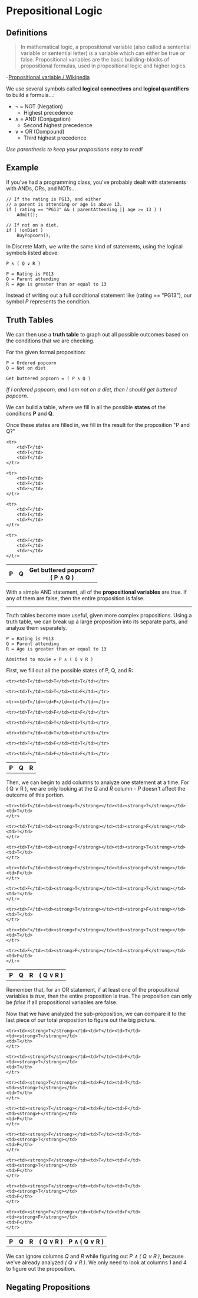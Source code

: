 # Prepositional Logic

## Definitions

> In mathematical logic, a propositional variable (also called a sentential variable or sentential letter) is a variable which can either be true or false. Propositional variables are the basic building-blocks of propositional formulas, used in propositional logic and higher logics.

-[Propositional variable / Wikipedia](https://en.wikipedia.org/wiki/Propositional_variable)

We use several symbols called **logical connectives** and **logical quantifiers** to build a formula...:

* ¬ = NOT (Negation)
	* Highest precedence
* ∧ = AND (Conjugation)
	* Second highest precedence
* ∨ = OR (Compound)
	* Third highest precedence

*Use parenthesis to keep your propositions easy to read!* 

## Example

If you've had a programming class, you've probably dealt with statements with ANDs, ORs, and NOTs...

	// If the rating is PG13, and either
	// a parent is attending or age is above 13.
	if ( rating == "PG13" && ( parentAttending || age >= 13 ) )
		Admit();
	
	// If not on a diet.
	if ( !onDiet )
		BuyPopcorn();


In Discrete Math, we write the same kind of statements, using the logical symbols listed above:

	P ∧ ( Q ∨ R )

	P = Rating is PG13
	Q = Parent attending
	R = Age is greater than or equal to 13

Instead of writing out a full conditional statement like (rating == "PG13"), our symbol *P* represents the condition.

## Truth Tables

We can then use a **truth table** to graph out all possible outcomes based on the conditions that we are checking.

For the given formal proposition:

	P = Ordered popcorn
	Q = Not on diet
	
	Get buttered popcorn = ( P ∧ Q )

*If I ordered popcorn, and I am not on a diet, then I should get buttered popcorn.*

We can build a table, where we fill in all the possible **states** of the conditions **P** and **Q**.

Once these states are filled in, we fill in the result for the proposition "P and Q?"

<table>
	<tr>
		<th>P</th>
		<th>Q</th>
		<th>Get buttered popcorn? <br>( P ∧ Q )</th>
	</tr>

	<tr>
		<td>T</td>
		<td>T</td>
		<td>T</td>
	</tr>

	<tr>
		<td>T</td>
		<td>F</td>
		<td>F</td>
	</tr>

	<tr>
		<td>F</td>
		<td>T</td>
		<td>F</td>
	</tr>

	<tr>
		<td>F</td>
		<td>F</td>
		<td>F</td>
	</tr>
</table>

With a simple AND statement, all of the **propositional variables** are true. If any of them are false, then the entire proposition is false.

---

Truth tables become more useful, given more complex propositions.  Using a truth table, we can break up a large proposition into its separate parts, and analyze them separately.

	P = Rating is PG13
	Q = Parent attending
	R = Age is greater than or equal to 13

	Admitted to movie = P ∧ ( Q ∨ R )

First, we fill out all the possible states of P, Q, and R:

<table>
	<tr>
		<th>P</th>
		<th>Q</th>
		<th>R</th>
	</tr>

	<tr><td>T</td><td>T</td><td>T</td></tr>

	<tr><td>T</td><td>T</td><td>F</td></tr>

	<tr><td>T</td><td>F</td><td>T</td></tr>

	<tr><td>T</td><td>F</td><td>F</td></tr>

	<tr><td>F</td><td>T</td><td>T</td></tr>

	<tr><td>F</td><td>T</td><td>F</td></tr>

	<tr><td>F</td><td>F</td><td>T</td></tr>

	<tr><td>F</td><td>F</td><td>F</td></tr>
</table>

Then, we can begin to add columns to analyze one statement at a time. For ( Q ∨ R ), we are only looking at the *Q* and *R* column - *P* doesn't affect the outcome of this portion.

<table>
	<tr>
		<th>P</th>
		<th>Q</th>
		<th>R</th>
		<th>( Q ∨ R )</th>
	</tr>

	<tr><td>T</td><td><strong>T</strong></td><td><strong>T</strong></td>
	<td>T</td>
	</tr>

	<tr><td>T</td><td><strong>T</strong></td><td><strong>F</strong></td>
	<td>T</td>
	</tr>

	<tr><td>T</td><td><strong>F</strong></td><td><strong>T</strong></td>
	<td>T</td>
	</tr>

	<tr><td>T</td><td><strong>F</strong></td><td><strong>F</strong></td>
	<td>F</td>
	</tr>

	<tr><td>F</td><td><strong>T</strong></td><td><strong>T</strong></td>
	<td>T</td>
	</tr>

	<tr><td>F</td><td><strong>T</strong></td><td><strong>F</strong></td>
	<td>T</td>
	</tr>

	<tr><td>F</td><td><strong>F</strong></td><td><strong>T</strong></td>
	<td>T</td>
	</tr>

	<tr><td>F</td><td><strong>F</strong></td><td><strong>F</strong></td>
	<td>F</td>
	</tr>
</table>

Remember that, for an OR statement, if at least one of the propositional variables is *true*, then the entire proposition is true. The proposition can only be *false* if all propositional variables are false.

Now that we have analyzed the sub-proposition, we can compare it to the last piece of our total proposition to figure out the big picture.

<table>
	<tr>
		<th>P</th>
		<th>Q</th>
		<th>R</th>
		<th>( Q ∨ R )</th>
		<th>P ∧ ( Q ∨ R )</th>
	</tr>

	<tr><td><strong>T</strong></td><td>T</td><td>T</td>
	<td><strong>T</strong></td>
	<td>T</th>
	</tr>

	<tr><td><strong>T</strong></td><td>T</td><td>F</td>
	<td><strong>T</strong></td>
	<td>T</th>
	</tr>

	<tr><td><strong>T</strong></td><td>F</td><td>T</td>
	<td><strong>T</strong></td>
	<td>T</th>
	</tr>

	<tr><td><strong>T</strong></td><td>F</td><td>F</td>
	<td><strong>F</strong></td>
	<td>F</th>
	</tr>

	<tr><td><strong>F</strong></td><td>T</td><td>T</td>
	<td><strong>T</strong></td>
	<td>F</th>
	</tr>

	<tr><td><strong>F</strong></td><td>T</td><td>F</td>
	<td><strong>T</strong></td>
	<td>F</th>
	</tr>

	<tr><td><strong>F</strong></td><td>F</td><td>T</td>
	<td><strong>T</strong></td>
	<td>F</th>
	</tr>

	<tr><td><strong>F</strong></td><td>F</td><td>F</td>
	<td><strong>F</strong></td>
	<td>F</th>
	</tr>
</table>

We can ignore columns *Q* and *R* while figuring out *P ∧ ( Q ∨ R )*, because we've already analyzed *( Q ∨ R )*. We only need to look at columns 1 and 4 to figure out the proposition.

## Negating Propositions

